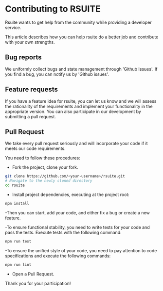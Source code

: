 # Contributing to RSUITE

Rsuite wants to get help from the community while providing a developer service.

This article describes how you can help rsuite do a better job and contribute with your own strengths.

## Bug reports

We uniformly collect bugs and state management through 'Github Issues'. If you find a bug, you can notify us by 'Github issues'.

## Feature requests

If you have a feature idea for rsuite, you can let us know and we will assess the rationality of the requirements and implement your functionality in the appropriate version.
You can also participate in our development by submitting a pull request.

## Pull Request

We take every pull request seriously and will incorporate your code if it meets our code requirements.

You need to follow these procedures:

* Fork the project, clone your fork.

```bash
git clone https://github.com/<your-username>/rsuite.git
# Navigate to the newly cloned directory
cd rsuite
```

* Install project dependencies, executing at the project root:

```bash
npm install
```

-Then you can start, add your code, and either fix a bug or create a new feature.

-To ensure functional stability, you need to write tests for your code and pass the tests. Execute tests with the following command:

```bash
npm run test
```

-To ensure the unified style of your code, you need to pay attention to code specifications and execute the following commands:

```bash
npm run lint
```

* Open a Pull Request.

Thank you for your participation!
